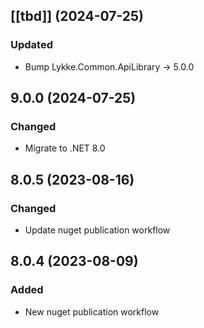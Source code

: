 ## [[tbd]] (2024-07-25)

### Updated
* Bump Lykke.Common.ApiLibrary -> 5.0.0

## 9.0.0 (2024-07-25)

### Changed
* Migrate to .NET 8.0

## 8.0.5 (2023-08-16)

### Changed
* Update nuget publication workflow


## 8.0.4 (2023-08-09)

### Added
* New nuget publication workflow
